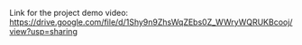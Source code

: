 Link for the project demo video:
https://drive.google.com/file/d/1Shy9n9ZhsWqZEbs0Z_WWryWQRUKBcooj/view?usp=sharing
